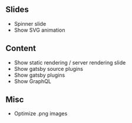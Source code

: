 ## Slides

- Spinner slide
- Show SVG animation

## Content

- Show static rendering / server rendering slide
- Show gatsby source plugins
- Show gatsby plugins
- Show GraphQL

## Misc

- Optimize .png images
